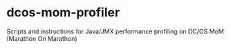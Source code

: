 # dcos-mom-profiler
Scripts and instructions for Java/JMX performance profiling on DC/OS MoM (Marathon On Marathon)
